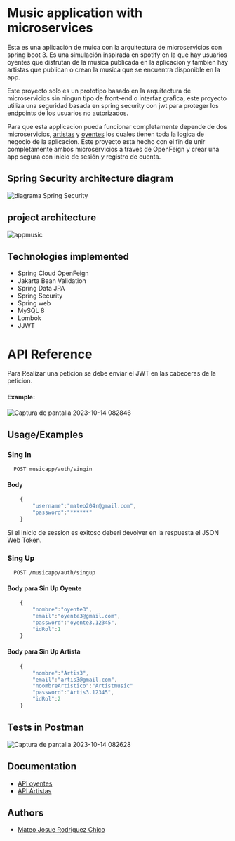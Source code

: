 # Music application with microservices

Esta es una aplicación de muica con la arquitectura de microservicios con spring boot 3. Es una simulación inspirada en spotify en la que hay usuarios oyentes que disfrutan de la musica publicada en la aplicacion y tambien hay artistas que publican o crean la musica que se encuentra disponible en la app.

Este proyecto solo es un prototipo basado en la arquitectura de microservicios sin ningun tipo de front-end o interfaz grafica, este proyecto utiliza una seguridad basada en spring security con jwt para proteger los endpoints de los usuarios no autorizados. 

Para que esta applicacion pueda funcionar completamente depende de dos microservicios, [artistas](https://github.com/MateoRodriguez0/api-artistas-jwt) y [oyentes](https://github.com/MateoRodriguez0/api-oyentes-jwt) los cuales tienen toda la logica de negocio de la aplicacion. Este proyecto esta hecho con el fin de unir completamente ambos microservicios a traves de OpenFeign y crear una app segura con inicio de sesión y registro de cuenta.

## Spring Security architecture diagram

![diagrama Spring Security](https://github.com/MateoRodriguez0/spring-security-jwt/assets/107595139/15187af2-b3c4-4bc4-a708-c2c1bfd0eecc)

## project architecture
![appmusic](https://github.com/MateoRodriguez0/spring-security-jwt/assets/107595139/b8786e08-489c-480b-b683-753e4bb83cc2)


## Technologies implemented

- Spring Cloud OpenFeign 
- Jakarta Bean Validation
- Spring Data JPA
- Spring Security
- Spring web
- MySQL 8
- Lombok
- JJWT


# API Reference

Para Realizar una peticion se debe enviar el JWT en las cabeceras de la peticion.


#### Example: 

![Captura de pantalla 2023-10-14 082846](https://github.com/MateoRodriguez0/spring-security-jwt/assets/107595139/719e13f7-60e7-4361-b86f-06f7f45c4cc3)



## Usage/Examples

### Sing In

```http
  POST musicapp/auth/singin
```
#### Body
```javascript
    {
        "username":"mateo204r@gmail.com",
        "password":"******"
    }
```
Si el inicio de session es exitoso deberi devolver en la respuesta el JSON Web Token.

### Sing Up 


```http
  POST /musicapp/auth/singup
```
#### Body para Sin Up Oyente
```javascript
    {
        "nombre":"oyente3",
        "email":"oyente3@gmail.com",
        "password":"oyente3.12345",
        "idRol":1
    }
```

#### Body para Sin Up Artista
```javascript
    {
        "nombre":"Artis3",
        "email":"artis3@gmail.com",
        "noombreArtistico":"Artistmusic"
        "password":"Artis3.12345",
        "idRol":2
    }
```
## Tests in Postman

![Captura de pantalla 2023-10-14 082628](https://github.com/MateoRodriguez0/spring-security-jwt/assets/107595139/6ad25ec3-5be6-4467-877d-38f60a6d8519)




## Documentation

- [API oyentes](https://github.com/MateoRodriguez0/api-oyentes-jwt)
- [API Artistas](https://github.com/MateoRodriguez0/api-artistas-jwt)


## Authors

- [Mateo Josue Rodriguez Chico](https://github.com/MateoRodriguez0)

